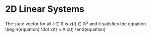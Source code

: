 # 2D Linear Systems
The state vector for all $t\in\mathbb{R}$ is $x(t)\in\mathbb{R}^2$ and it satisfies the equation
\begin{equation}
\dot x(t) = A x(t)
\end{equation}
